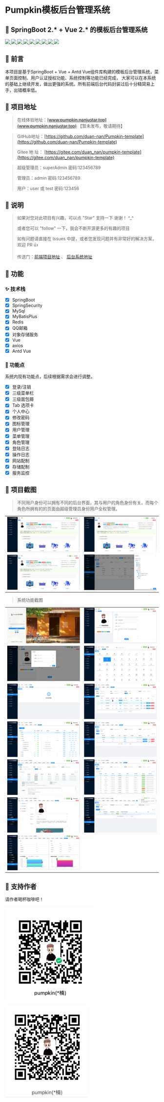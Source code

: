 # Pumpkin模板后台管理系统



## 🎉 SpringBoot 2.* + Vue 2.* 的模板后台管理系统


<a target="_blank" href="https://gitee.com/duan_nan/pumpkin-template">
    <img src="https://img.shields.io/badge/SpringBoot-2.5.5-brightgreen"/>
    <img src="https://img.shields.io/badge/SpringSecurity-%E6%9D%83%E9%99%90-brightgreen"/>
    <img src="https://img.shields.io/badge/Mysql-8.0.25-yellowgreen"/>
    <img src="https://img.shields.io/badge/MyBatisPlus-3.4.2-orange"/>
    <img src="https://img.shields.io/badge/spring--Redis-2.5.5-blue"/>
    <img src="https://img.shields.io/badge/vue-2.6.11-red"/>
    <img src="https://img.shields.io/badge/axios-0.24.0-green"/>
    <img src="https://img.shields.io/badge/vuex-3.4.0-yellow"/>
    <img src="https://img.shields.io/badge/Antd%20Vue-1.7.2-yellowgreen"/>
</a>

## 🎊 前言

本项目是基于SpringBoot + Vue + Antd Vue组件库构建的模板后台管理系统，菜单页面控制、用户认证授权功能、系统控制等功能已经完成，
大家可以在本系统的基础上继续开发，做出更强的系统。所有前端后台代码封装过后十分精简易上手，出错概率低。


## 🎀 项目地址

> 在线体验地址：~~[www.pumpkin.nanjustar.top](www.pumpkin.nanjustar.top)~~ 【暂未发布，敬请期待】

> GitHub地址：[https://github.com/duan-nan/Pumpkin-template](https://github.com/duan-nan/Pumpkin-template)
> 
> Gitee 地 址： [https://gitee.com/duan_nan/pumpkin-template](https://gitee.com/duan_nan/pumpkin-template)

> 超级管理员：superAdmin 密码:123456789
> 
> 管理员：admin 密码:123456789
> 
> 用户：user 或 test 密码:123456


## 🎏 说明

>  如果对您对此项目有兴趣，可以点 "Star" 支持一下 谢谢！ ^_^
> 
>  或者您可以 "follow" 一下，我会不断开源更多的有趣的项目
> 
>  如有问题请直接在 Issues 中提，或者您发现问题并有非常好的解决方案，欢迎 PR 👍
> 
>  传送门：[前端项目地址](https://gitee.com/duan_nan/pumpkin-template/tree/master/pumpkin-template-backstage)  、 [后台系统地址](https://gitee.com/duan_nan/pumpkin-template/tree/master/pumpkin-temaplte-server)


## 🎈 功能
### ✨ 技术栈
-   [x] SpringBoot
-   [x] SpringSecurity
-   [x] MySql
-   [x] MyBatisPlus
-   [x] Redis
-   [x] QQ邮箱
-   [x] 对象存储服务
-   [x] Vue
-   [x] axios
-   [x] Antd Vue

### 🎷 功能点

系统内现有功能点，后续根据需求会进行调整。

-   [x] 登录/注销
-   [x] 三级菜单栏
-   [x] 三级面包屑
-   [x] Tab 选项卡
-   [x] 个人中心
-   [x] 修改密码
-   [x] 图标管理
-   [x] 用户管理
-   [x] 菜单管理
-   [x] 角色管理
-   [x] 登陆日志
-   [x] 操作日志
-   [x] 网站配制
-   [x] 存储配制
-   [x] 服务监控

## 💎 项目截图

> 不同用户身份可以拥有不同的后台界面，其与用户的角色身份有关。而每个角色所拥有的的页面由超级管理员身份用户全权管理。

<table>
    <tr>
        <td><img src="./picture/project_pic/super_admin_page.png"/></td>
        <td><img src="./picture/project_pic/admin.png"/></td>
    </tr>
    <tr>
        <td><img src="./picture/project_pic/user_page.png"/></td>
        <td><img src="./picture/project_pic/auth.png"/></td>
    </tr>
</table>

> 系统功能截图

<table>
    <tr>
        <td><img src="./picture/project_pic/page.png"/></td>
        <td><img src="./picture/project_pic/person_center.png"/></td>
    </tr>
    <tr>
        <td><img src="./picture/project_pic/update_password.png"/></td>
        <td><img src="./picture/project_pic/icon.png"/></td>
    </tr>
    <tr>
        <td><img src="./picture/project_pic/no_develop.png"/></td>
        <td><img src="./picture/project_pic/user_manage.png"/></td>
    </tr>
    <tr>
        <td><img src="./picture/project_pic/perm_auth.png"/></td>
        <td><img src="./picture/project_pic/role.png"/></td>
    </tr>
    <tr>
        <td><img src="./picture/project_pic/operate_log.png"/></td>
        <td><img src="./picture/project_pic/login_log.png"/></td>
    </tr>
    <tr>
        <td><img src="./picture/project_pic/website_config.png"/></td>
        <td><img src="./picture/project_pic/object_store.png"/></td>
    </tr>
    <tr>
        <td><img src="./picture/project_pic/system.png"/></td>
    </tr>
</table>

## 🔔 支持作者
请作者喝杯咖啡吧！

<img src="./picture/wechat.png" alt="微信收款码" style="width:295px">
<img src="./picture/alipay.png" alt="支付宝收款码" style="width:270px">
